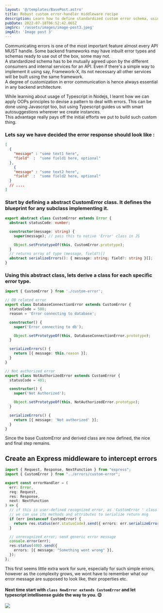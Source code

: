 ```yaml
---
layout: '@/templates/BasePost.astro'
title: Robust custom error-handler middleware recipe
description: Learn how to define standardized custom error schema, using OOPs in Typescript.
pubDate: 2022-07-18T06:52:42.065Z
imgSrc: '/assets/images/image-post3.jpeg'
imgAlt: 'Image post 3'
---
```


Communicating errors is one of the most important feature almost every API MUST handle. Some backend frameworks may have inbuilt error types and schemas ready to use out of the box, some may not.<br> A standardized schema has to be mutually agreed upon by the different consumers and internal services for an API. Even if there's a simple way to implement it using say, Framework-X, its not necessary all other services will be built using the same framework.<br>
A degree of customization in error communication is hence always essential in any backend architecture.

While learning about usage of Typescript in Nodejs, I learnt how we can apply OOPs principles to devise a pattern to deal with errors. This can be done using Javascript too, but using Typescript guides us with smart autosuggestions wherever we create instances.<br>
This advantage really pays off the initial efforts we put to build such custom thing.

### Lets say we have decided the error response should look like :
```json
[
  {
    "message" : "some text1 here",
    "field"  :  "some field1 here, optional"
  },
    {
    "message" : "some text2 here",
    "field"  :  "some field2 here, optional"
  }
  // ....
]
```

### Start by defining a abstract CustomError class. It defines the blueprint for any subclass implementing it.

```typescript
export abstract class CustomError extends Error {
  abstract statusCode: number;

  constructor(message: string) {
    super(message); // pass this to native 'Error' class in JS

    Object.setPrototypeOf(this, CustomError.prototype);
  }
  // returns array of type (message, field?)[]
  abstract serializeErrors(): { message: string; field?: string }[];
}

```

### Using this abstract class, lets derive a class for each specific error type.
```typescript
import { CustomError } from './custom-error';

// DB related error
export class DatabaseConnectionError extends CustomError {
  statusCode = 500;
  reason = 'Error connecting to database';

  constructor() {
    super('Error connecting to db');

    Object.setPrototypeOf(this, DatabaseConnectionError.prototype);
  }

  serializeErrors() {
    return [{ message: this.reason }];
  }
}

// Not authorized error
export class NotAuthorizedError extends CustomError {
  statusCode = 401;

  constructor() {
    super('Not Authorized');

    Object.setPrototypeOf(this, NotAuthorizedError.prototype);
  }

  serializeErrors() {
    return [{ message: 'Not authorized' }];
  }
}

```

Since the base CustomError and derived class are now defined, the nice and  final step remains.
## Create an Express middleware to intercept errors
```typescript
import { Request, Response, NextFunction } from "express";
import { CustomError } from "../errors/custom-error";

export const errorHandler = (
  err: Error,
  req: Request,
  res: Response,
  next: NextFunction
) => {
  // if this is user-defined recognized error, as 'CustomError ' class
  // we can use its methods and attributes to serialize return msg
  if (err instanceof CustomError) {
    return res.status(err.statusCode).send({ errors: err.serializeErrors() });
  }

  // unrecognized error; send generic error message
  console.error(err);
  res.status(400).send({
    errors: [{ message: "Something went wrong" }],
  });
};

```

This first seems little extra work for sure, especially for such simple errors, however as the complexity grows, we wont have to remember what our error message are supposed to look like, their properties etc.
#### Next time start with `class NewError extends CustomError` and let typescript intellisense guide the way to you. 😌

<img src="https://c.tenor.com/op-k2N_iOYIAAAAM/smooth-corey-vidal.gif"  />
